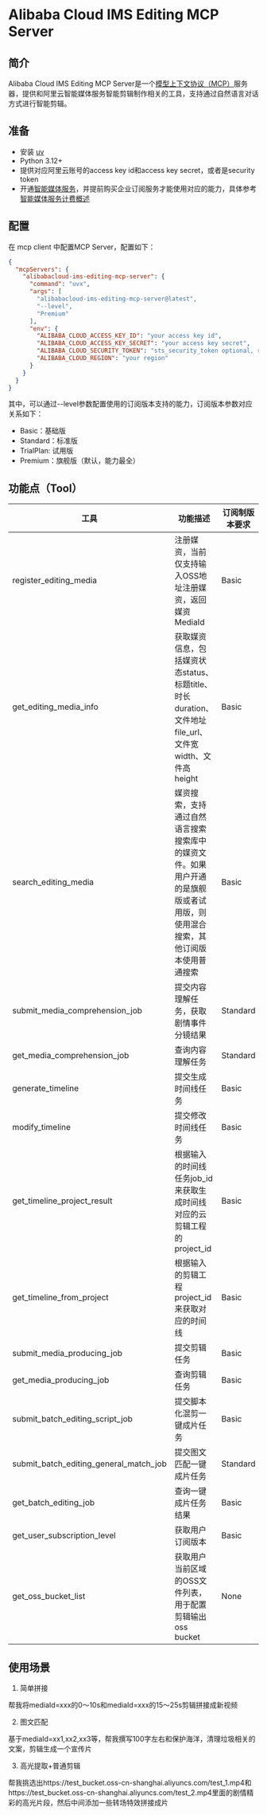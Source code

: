 # Alibaba Cloud IMS Editing MCP Server

## 简介
Alibaba Cloud IMS Editing MCP Server是一个[模型上下文协议（MCP）](https://modelcontextprotocol.io/introduction)服务器，提供和阿里云智能媒体服务智能剪辑制作相关的工具，支持通过自然语言对话方式进行智能剪辑。


## 准备
- 安装 [uv](https://docs.astral.sh/uv/getting-started/installation/) 
- Python 3.12+
- 提供对应阿里云账号的access key id和access key secret，或者是security token
- 开通[智能媒体服务](https://help.aliyun.com/zh/ims/getting-started/opening-service?spm=a2c4g.11186623.help-menu-193643.d_1_0.6334f56eqZZppb&scm=20140722.H_440168._.OR_help-T_cn~zh-V_1)，并提前购买企业订阅服务才能使用对应的能力，具体参考[智能媒体服务计费概述 ](https://help.aliyun.com/zh/ims/billing-overview?spm=a2c4g.11186623.help-menu-193643.d_0_2_0.65a54970djwiSe&scm=20140722.H_439260._.OR_help-T_cn~zh-V_1)


## 配置
在 mcp client 中配置MCP Server，配置如下：

```json
{
  "mcpServers": {
    "alibabacloud-ims-editing-mcp-server": {
      "command": "uvx",
      "args": [
        "alibabacloud-ims-editing-mcp-server@latest",
        "--level",
        "Premium"
      ],
      "env": {
        "ALIBABA_CLOUD_ACCESS_KEY_ID": "your access key id",
        "ALIBABA_CLOUD_ACCESS_KEY_SECRET": "your access key secret",
        "ALIBABA_CLOUD_SECURITY_TOKEN": "sts_security_token optional, required when using STS Token",
        "ALIBABA_CLOUD_REGION": "your region"
      }
    }
  }
}
```

其中，可以通过--level参数配置使用的订阅版本支持的能力，订阅版本参数对应关系如下：
- Basic：基础版
- Standard：标准版
- TrialPlan: 试用版
- Premium：旗舰版（默认，能力最全）


## 功能点（Tool）

| **工具**                                | **功能描述**                                                               | **订阅制版本要求** |
|---------------------------------------|------------------------------------------------------------------------|-------------|
| register_editing_media                        | 注册媒资，当前仅支持输入OSS地址注册媒资，返回媒资MediaId                                      | Basic       |
| get_editing_media_info                             | 获取媒资信息，包括媒资状态status、标题title、时长duration、文件地址file_url、文件宽width、文件高height | Basic       |
| search_editing_media                          | 媒资搜索，支持通过自然语言搜索搜索库中的媒资文件。如果用户开通的是旗舰版或者试用版，则使用混合搜索，其他订阅版本使用普通搜索         | Basic       |
| submit_media_comprehension_job        | 提交内容理解任务，获取剧情事件分镜结果                                                    | Standard    |
| get_media_comprehension_job           | 查询内容理解任务                                                               | Standard    |
| generate_timeline | 提交生成时间线任务                                                              | Basic       |
| modify_timeline  | 提交修改时间线任务                                                              | Basic       |
| get_timeline_project_result  | 根据输入的时间线任务job_id来获取生成时间线对应的云剪辑工程的project_id                            | Basic       |
| get_timeline_from_project  | 根据输入的剪辑工程project_id来获取对应的时间线                                           | Basic       |
| submit_media_producing_job              | 提交剪辑任务                                                                 | Basic       |
| get_media_producing_job                 | 查询剪辑任务                                                                 | Basic       |
| submit_batch_editing_script_job             | 提交脚本化混剪一键成片任务                                                          | Basic       |
| submit_batch_editing_general_match_job         | 提交图文匹配一键成片任务                                                           | Standard    |
| get_batch_editing_job                 | 查询一键成片任务结果                                                             | Basic       |
| get_user_subscription_level                 | 获取用户订阅版本                                                               | Basic       |
| get_oss_bucket_list                 | 获取用户当前区域的OSS文件列表，用于配置剪辑输出oss bucket                                    | None        |


## 使用场景

1. 简单拼接

帮我将mediaId=xxx的0～10s和mediaId=xxx的15～25s剪辑拼接成新视频

2. 图文匹配

基于mediaId=xx1,xx2,xx3等，帮我撰写100字左右和保护海洋，清理垃圾相关的文案，剪辑生成一个宣传片

3. 高光提取+普通剪辑

帮我挑选出https://test_bucket.oss-cn-shanghai.aliyuncs.com/test_1.mp4和https://test_bucket.oss-cn-shanghai.aliyuncs.com/test_2.mp4里面的剧情精彩的高光片段，然后中间添加一些转场特效拼接成片











